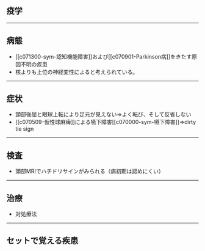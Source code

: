 ## 疫学
---
## 病態
- [[c071300-sym-認知機能障害]]および[[c070901-Parkinson病]]をきたす原因不明の疾患
- 核よりも上位の神経変性によると考えられている。
---
## 症状
- 頸部後屈と眼球上転により足元が見えない⇒よく転び、そして反省しない
- [[c070509-仮性球麻痺]]による嚥下障害[[c070000-sym-嚥下障害]]⇒dirty tie sign
---
## 検査
- 頭部MRIでハチドリサインがみられる（病初期は認めにくい）
---
## 治療
- 対処療法
---
## セットで覚える疾患
